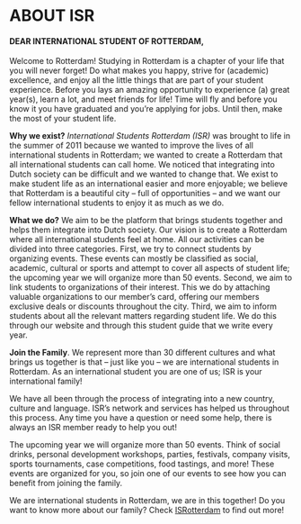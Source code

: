 # ABOUT ISR

#### DEAR INTERNATIONAL STUDENT OF ROTTERDAM,

Welcome to Rotterdam! Studying in Rotterdam is a chapter of your life that you will never forget! Do what makes you happy, strive for (academic) excellence, and enjoy all the little things that are part of your student experience. Before you lays an amazing opportunity to experience (a) great year(s), learn a lot, and meet friends for life! Time will fly and before you know it you have graduated and you’re applying for jobs. Until then, make the most of your student life.

__Why we exist?__ _International Students Rotterdam (ISR)_ was brought to life in the summer of 2011 because we wanted to improve the lives of all international students in Rotterdam; we wanted to create a Rotterdam that all international students can call home. We noticed that integrating into Dutch society can be difficult and we wanted to change that. We exist to make student life as an international easier and more enjoyable; we believe that Rotterdam is a beautiful city – full of opportunities – and we want our fellow international students to enjoy it as much as we do.

__What we do?__ We aim to be the platform that brings students together and helps them integrate into Dutch society. Our vision is to create a Rotterdam where all international students feel at home. All our activities can be divided into three categories. First, we try to connect students by organizing events. These events can mostly be classified as social, academic, cultural or sports and attempt to cover all aspects of student life; the upcoming year we will organize more than 50 events. Second, we aim to link students to organizations of their interest. This we do by attaching valuable organizations to our member’s card, offering our members exclusive deals or discounts throughout the city. Third, we aim to inform students about all the relevant matters regarding student life. We do this through our website and through this student guide that we write every year.

__Join the Family__. We represent more than 30 different cultures and what brings us together is that – just like you – we are international students in Rotterdam. As an international student you are one of us; ISR is your international family! 

We have all been through the process of integrating into a new country, culture and language. ISR’s network and services has helped us throughout this process. Any time you have a question or need some help, there is always an ISR member ready to help you out!

The upcoming year we will organize more than 50 events. Think of social drinks, personal development workshops, parties, festivals, company visits, sports tournaments, case competitions, food tastings, and more! These events are organized for you, so join one of our events to see how you can benefit from joining the family.

We are international students in Rotterdam, we are in this together! Do you want to know more about our family? Check [ISRotterdam](http://www.isrotterdam.com) to find out more!